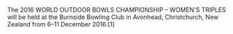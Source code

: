 The 2016 WORLD OUTDOOR BOWLS CHAMPIONSHIP – WOMEN'S TRIPLES will be held at the Burnside Bowling Club in Avonhead, Christchurch, New Zealand from 6–11 December 2016.[1]
